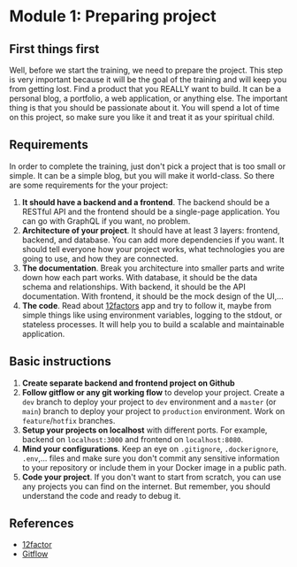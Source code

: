# Module 1: Preparing project

## First things first

Well, before we start the training, we need to prepare the project. This step is very important because it will be the goal of the training and will keep you from getting lost. Find a product that you REALLY want to build. It can be a personal blog, a portfolio, a web application, or anything else. The important thing is that you should be passionate about it. You will spend a lot of time on this project, so make sure you like it and treat it as your spiritual child.

## Requirements

In order to complete the training, just don't pick a project that is too small or simple. It can be a simple blog, but you will make it world-class. So there are some requirements for the your project:

1. **It should have a backend and a frontend**. The backend should be a RESTful API and the frontend should be a single-page application. You can go with GraphQL if you want, no problem.
2. **Architecture of your project**. It should have at least 3 layers: frontend, backend, and database. You can add more dependencies if you want. It should tell everyone how your project works, what technologies you are going to use, and how they are connected.
3. **The documentation**. Break you architecture into smaller parts and write down how each part works. With database, it should be the data schema and relationships. With backend, it should be the API documentation. With frontend, it should be the mock design of the UI,...
4. **The code**. Read about [12factors](https://12factor.net/) app and try to follow it, maybe from simple things like using environment variables, logging to the stdout, or stateless processes. It will help you to build a scalable and maintainable application.

## Basic instructions

1. **Create separate backend and frontend project on Github**
2. **Follow gitflow or any git working flow** to develop your project. Create a `dev` branch to deploy your project to `dev` environment and a `master` (or `main`) branch to deploy your project to `production` environment. Work on `feature`/`hotfix` branches.
3. **Setup your projects on localhost** with different ports. For example, backend on `localhost:3000` and frontend on `localhost:8080`.
4. **Mind your configurations**. Keep an eye on `.gitignore`, `.dockerignore`, `.env`,... files and make sure you don't commit any sensitive information to your repository or include them in your Docker image in a public path.
5. **Code your project**. If you don't want to start from scratch, you can use any projects you can find on the internet. But remember, you should understand the code and ready to debug it.

## References

- [12factor](https://12factor.net/)
- [Gitflow](https://www.atlassian.com/git/tutorials/comparing-workflows/gitflow-workflow)
